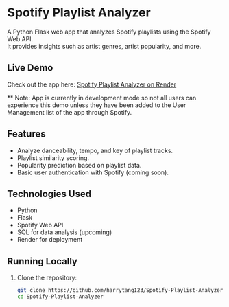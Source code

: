 # Spotify Playlist Analyzer

A Python Flask web app that analyzes Spotify playlists using the Spotify Web API.  
It provides insights such as artist genres, artist popularity, and more.

## Live Demo

Check out the app here: [Spotify Playlist Analyzer on Render](https://spotify-playlist-analyzer-tgt7.onrender.com)

\*\* Note: App is currently in development mode so not all users can experience this demo unless they have been added to the User Management list of the app through Spotify.

## Features

- Analyze danceability, tempo, and key of playlist tracks.
- Playlist similarity scoring.
- Popularity prediction based on playlist data.
- Basic user authentication with Spotify (coming soon).

## Technologies Used

- Python
- Flask
- Spotify Web API
- SQL for data analysis (upcoming)
- Render for deployment

## Running Locally

1. Clone the repository:
   ```bash
   git clone https://github.com/harrytang123/Spotify-Playlist-Analyzer.git
   cd Spotify-Playlist-Analyzer
   ```
